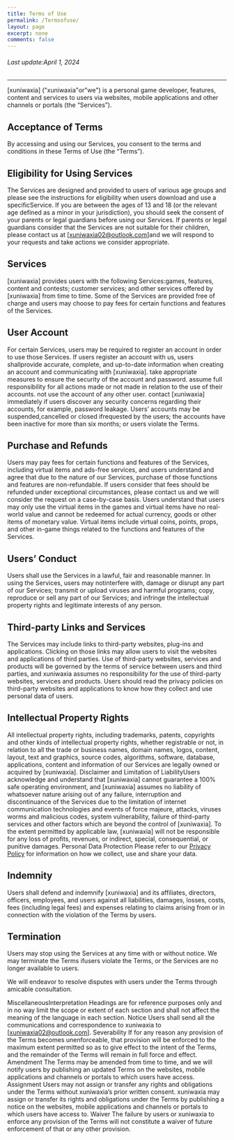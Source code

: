 ```yaml
---
title: Terms of Use
permalink: /Termsofuse/
layout: page
excerpt: none
comments: false
---
```


###### Last update:April 1, 2024

<hr>
[xuniwaxia] ("xuniwaxia"or"we") is a personal game developer, features, content and services to users via websites, mobile applications and other channels or portals (the “Services”).

## Acceptance of Terms

By accessing and using our Services, you consent to the terms and conditions in these Terms of Use (the “Terms”).

## Eligibility for Using Services

The Services are designed and provided to users of various age groups and please see the instructions for eligibility when users download and use a specificService. If you are between the ages of 13 and 18 (or the relevant age defined as a minor in your jurisdiction), you should seek the consent of your parents or legal guardians before using our Services.
If parents or legal guardians consider that the Services are not suitable for their children, please contact us at [xuniwaxia02@outlook.com]and we will respond to your requests and take actions we consider appropriate.

## Services

[xuniwaxia] provides users with the following Services:games, features, content and contests;
customer services; and other services offered by [xuniwaxia] from time to time.
Some of the Services are provided free of charge and users may choose to pay fees for certain functions and features of the Services.

## User Account

For certain Services, users may be required to register an account in order to use those Services.
If users register an account with us, users shallprovide accurate, complete, and up-to-date information when creating an account and communicating with [xuniwaxia].
take appropriate measures to ensure the security of the account and password.
assume full responsibility for all actions made or not made in relation to the use of their accounts.
not use the account of any other user.
contact [xuniwaxia] immediately if users discover any security concerns regarding their accounts, for example, password leakage. Users’ accounts may be suspended,cancelled or closed ifrequested by the users;
the accounts have been inactive for more than six months; or users violate the Terms.

## Purchase and Refunds

Users may pay fees for certain functions and features of the Services, including virtual items and ads-free services, and users understand and agree that due to the nature of our Services, purchase of those functions and features are non-refundable. If users consider that fees should be refunded under exceptional circumstances, please contact us and we will consider the request on a case-by-case basis.
Users understand that users may only use the virtual items in the games and virtual items have no real-world value and cannot be redeemed for actual currency, goods or other items of monetary value.
Virtual items include virtual coins, points, props, and other in-game things related to the functions and features of the Services.

## Users’ Conduct

Users shall use the Services in a lawful, fair and reasonable manner.
In using the Services, users may notinterfere with, damage or disrupt any part of our Services;
transmit or upload viruses and harmful programs;
copy, reproduce or sell any part of our Services; and
infringe the intellectual property rights and legitimate interests of any person.

## Third-party Links and Services

The Services may include links to third-party websites, plug-ins and applications. Clicking on those links may allow users to visit the websites and applications of third parties. Use of third-party websites, services and products will be governed by the terms of service between users and third parties, and xuniwaxia assumes no responsibility for the use of third-party websites, services and products.
Users should read the privacy policies on third-party websites and applications to know how they collect and use personal data of users.

## Intellectual Property Rights

All intellectual property rights, including trademarks, patents, copyrights and other kinds of intellectual property rights, whether registrable or not, in relation to all the trade or business names, domain names, logos, content, layout, text and graphics, source codes, algorithms, software, database, applications, content and information of our Services are legally owned or acquired by [xuniwaxia].
Disclaimer and Limitation of LiabilityUsers acknowledge and understand that [xuniwaxia] cannot guarantee a 100% safe operating environment, and [xuniwaxia] assumes no liability of whatsoever nature arising out of any failure, interruption and discontinuance of the Services due to the limitation of internet communication technologies and events of force majeure, attacks, viruses worms and malicious codes, system vulnerability, failure of third-party services and other factors which are beyond the control of [xuniwaxia].
To the extent permitted by applicable law, [xuniwaxia] will not be responsible for any loss of profits, revenues, or indirect, special, consequential, or punitive damages.
Personal Data Protection Please refer to our [Privacy Policy](https://xuniwaxia.github.io/PrivacyPolicy/)  for information on how we collect, use and share your data.

## Indemnity

Users shall defend and indemnify [xuniwaxia] and its affiliates, directors, officers, employees, and users against all liabilities, damages, losses, costs, fees (including legal fees) and expenses relating to claims arising from or in connection with the violation of the Terms by users.

## Termination

Users may stop using the Services at any time with or without notice.
We may terminate the Terms ifusers violate the Terms, or the Services are no longer available to users.

We will endeavor to resolve disputes with users under the Terms through amicable consultation. 

MiscellaneousInterpretation
Headings are for reference purposes only and in no way limit the scope or extent of each section and shall not affect the meaning of the language in each section.
Notice
Users shall send all the communications and correspondence to xuniwaxia to [xuniwaxia02@outlook.com].
Severability
If for any reason any provision of the Terms becomes unenforceable, that provision will be enforced to the maximum extent permitted so as to give effect to the intent of the Terms, and the remainder of the Terms will remain in full force and effect.
Amendment
The Terms may be amended from time to time, and we will notify users by publishing an updated Terms on the websites, mobile applications and channels or portals to which users have access.
Assignment
Users may not assign or transfer any rights and obligations under the Terms without xuniwaxia’s prior written consent.
xuniwaxia may assign or transfer its rights and obligations under the Terms by publishing a notice on the websites, mobile applications and channels or portals to which users have access to.
Waiver
The failure by users or xuniwaxia to enforce any provision of the Terms will not constitute a waiver of future enforcement of that or any other provision.
